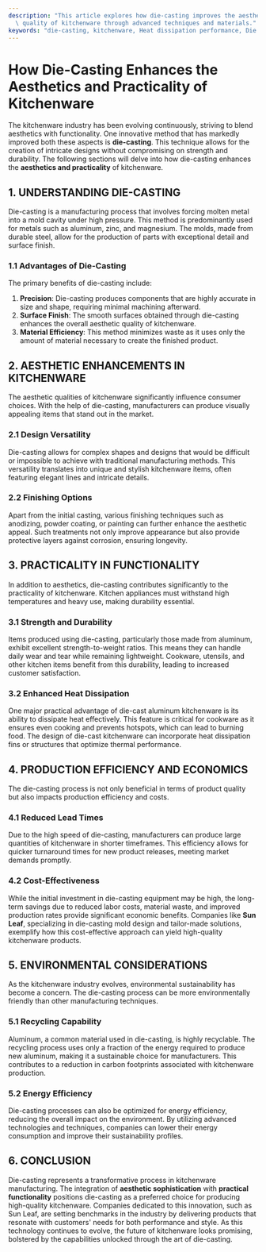 ```yaml
---
description: "This article explores how die-casting improves the aesthetic appeal and functional\
  \ quality of kitchenware through advanced techniques and materials."
keywords: "die-casting, kitchenware, Heat dissipation performance, Die casting process"
---
```

# How Die-Casting Enhances the Aesthetics and Practicality of Kitchenware

The kitchenware industry has been evolving continuously, striving to blend aesthetics with functionality. One innovative method that has markedly improved both these aspects is **die-casting**. This technique allows for the creation of intricate designs without compromising on strength and durability. The following sections will delve into how die-casting enhances the **aesthetics and practicality** of kitchenware.

## 1. UNDERSTANDING DIE-CASTING

Die-casting is a manufacturing process that involves forcing molten metal into a mold cavity under high pressure. This method is predominantly used for metals such as aluminum, zinc, and magnesium. The molds, made from durable steel, allow for the production of parts with exceptional detail and surface finish.

### 1.1 Advantages of Die-Casting

The primary benefits of die-casting include:

1. **Precision**: Die-casting produces components that are highly accurate in size and shape, requiring minimal machining afterward.
2. **Surface Finish**: The smooth surfaces obtained through die-casting enhances the overall aesthetic quality of kitchenware.
3. **Material Efficiency**: This method minimizes waste as it uses only the amount of material necessary to create the finished product.

## 2. AESTHETIC ENHANCEMENTS IN KITCHENWARE

The aesthetic qualities of kitchenware significantly influence consumer choices. With the help of die-casting, manufacturers can produce visually appealing items that stand out in the market.

### 2.1 Design Versatility

Die-casting allows for complex shapes and designs that would be difficult or impossible to achieve with traditional manufacturing methods. This versatility translates into unique and stylish kitchenware items, often featuring elegant lines and intricate details.

### 2.2 Finishing Options

Apart from the initial casting, various finishing techniques such as anodizing, powder coating, or painting can further enhance the aesthetic appeal. Such treatments not only improve appearance but also provide protective layers against corrosion, ensuring longevity. 

## 3. PRACTICALITY IN FUNCTIONALITY

In addition to aesthetics, die-casting contributes significantly to the practicality of kitchenware. Kitchen appliances must withstand high temperatures and heavy use, making durability essential.

### 3.1 Strength and Durability

Items produced using die-casting, particularly those made from aluminum, exhibit excellent strength-to-weight ratios. This means they can handle daily wear and tear while remaining lightweight. Cookware, utensils, and other kitchen items benefit from this durability, leading to increased customer satisfaction.

### 3.2 Enhanced Heat Dissipation

One major practical advantage of die-cast aluminum kitchenware is its ability to dissipate heat effectively. This feature is critical for cookware as it ensures even cooking and prevents hotspots, which can lead to burning food. The design of die-cast kitchenware can incorporate heat dissipation fins or structures that optimize thermal performance.

## 4. PRODUCTION EFFICIENCY AND ECONOMICS

The die-casting process is not only beneficial in terms of product quality but also impacts production efficiency and costs.

### 4.1 Reduced Lead Times

Due to the high speed of die-casting, manufacturers can produce large quantities of kitchenware in shorter timeframes. This efficiency allows for quicker turnaround times for new product releases, meeting market demands promptly.

### 4.2 Cost-Effectiveness

While the initial investment in die-casting equipment may be high, the long-term savings due to reduced labor costs, material waste, and improved production rates provide significant economic benefits. Companies like **Sun Leaf**, specializing in die-casting mold design and tailor-made solutions, exemplify how this cost-effective approach can yield high-quality kitchenware products.

## 5. ENVIRONMENTAL CONSIDERATIONS

As the kitchenware industry evolves, environmental sustainability has become a concern. The die-casting process can be more environmentally friendly than other manufacturing techniques.

### 5.1 Recycling Capability

Aluminum, a common material used in die-casting, is highly recyclable. The recycling process uses only a fraction of the energy required to produce new aluminum, making it a sustainable choice for manufacturers. This contributes to a reduction in carbon footprints associated with kitchenware production.

### 5.2 Energy Efficiency

Die-casting processes can also be optimized for energy efficiency, reducing the overall impact on the environment. By utilizing advanced technologies and techniques, companies can lower their energy consumption and improve their sustainability profiles.

## 6. CONCLUSION

Die-casting represents a transformative process in kitchenware manufacturing. The integration of **aesthetic sophistication** with **practical functionality** positions die-casting as a preferred choice for producing high-quality kitchenware. Companies dedicated to this innovation, such as Sun Leaf, are setting benchmarks in the industry by delivering products that resonate with customers' needs for both performance and style. As this technology continues to evolve, the future of kitchenware looks promising, bolstered by the capabilities unlocked through the art of die-casting.
